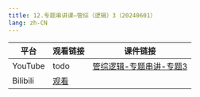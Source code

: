 ```yaml
---
title: 12.专题串讲课—管综（逻辑）3（20240601）
lang: zh-CN
---
```



| 平台       | 观看链接                                                                                                                               | 课件链接                                                                                                                                                                                                  |
|----------|------------------------------------------------------------------------------------------------------------------------------------|-------------------------------------------------------------------------------------------------------------------------------------------------------------------------------------------------------|
| YouTube  | todo                                                                                                                               | [管综逻辑-专题串讲-专题3](../../public/logic/%E9%80%BB%E8%BE%91-%E6%AD%A3%E5%BC%8F%E8%AF%BE/pdf/%E7%AE%A1%E7%BB%BC%E9%80%BB%E8%BE%91%20%E4%B8%93%E9%A2%98%E4%B8%B2%E8%AE%B2%20%E4%B8%93%E9%A2%983%20-%20DA.pdf) |
| Bilibili | [观看](https://www.bilibili.com/video/BV1ZHkTYFEVm?spm_id_from=333.788.videopod.sections&vd_source=752f1f454ebffd32e5dbe02742c48dab) |                                                                                                                                                                                                       |




